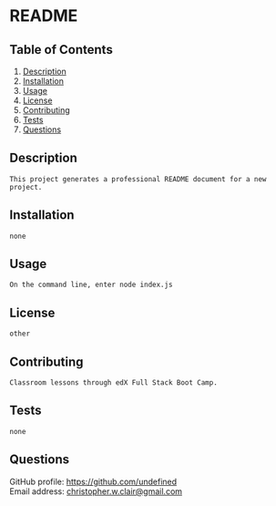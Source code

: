# README

## Table of Contents
1. [Description](#description)
2. [Installation](#installation)
3. [Usage](#usage)
4. [License](#license)
5. [Contributing](#contributing)
6. [Tests](#tests)
7. [Questions](#questions)
    
## Description <a name="description"></a>
    This project generates a professional README document for a new project.
    
## Installation <a name="installation"></a>
    none
    
## Usage <a name="usage"></a>
    On the command line, enter node index.js
    
## License <a name="license"></a>
    other
    
## Contributing <a name="contributing"></a>
    Classroom lessons through edX Full Stack Boot Camp.
    
## Tests <a name="tests"></a>
    none

## Questions <a name="questions"></a>
GitHub profile: https://github.com/undefined   
Email address: christopher.w.clair@gmail.com